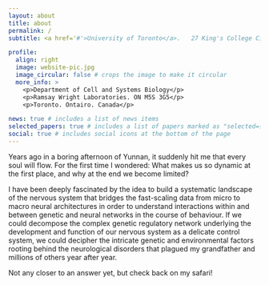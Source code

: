 ```yaml
---
layout: about
title: about
permalink: /
subtitle: <a href='#'>University of Toronto</a>.   27 King's College Cir.   ruby.he@mail.utoronto.ca

profile:
  align: right
  image: website-pic.jpg
  image_circular: false # crops the image to make it circular
  more_info: >
    <p>Department of Cell and Systems Biology</p>
    <p>Ramsay Wright Laboratories. ON M5S 3G5</p>
    <p>Toronto. Ontairo. Canada</p>

news: true # includes a list of news items
selected_papers: true # includes a list of papers marked as "selected={true}"
social: true # includes social icons at the bottom of the page
---
```


Years ago in a boring afternoon of Yunnan, it suddenly hit me that every soul will flow. For the first time I wondered: What makes us so dynamic at the first place, and why at the end we become limited?

I have been deeply fascinated by the idea to build a systematic landscape of the nervous system that bridges the fast-scaling data from micro to macro neural architectures in order to understand interactions within and between genetic and neural networks in the course of behaviour. If we could decompose the complex genetic regulatory network underlying the development and function of our nervous system as a delicate control system, we could decipher the intricate genetic and environmental factors rooting behind the neurological disorders that plagued my grandfather and millions of others year after year. 

Not any closer to an answer yet, but check back on my safari!
